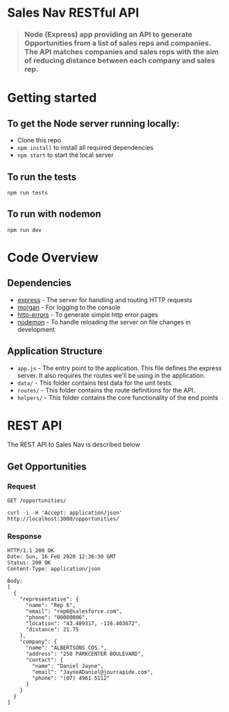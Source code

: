 # Sales Nav RESTful API
> ### Node (Express) app providing an API to generate Opportunities from a list of sales reps and companies. The API matches companies and sales reps with the aim of reducing distance between each company and sales rep.

# Getting started
## To get the Node server running locally:

- Clone this repo
- `npm install` to install all required dependencies
- `npm start` to start the local server

## To run the tests
````
npm run tests
````
## To run with nodemon
````
npm run dev
````

# Code Overview
## Dependencies
- [express](https://www.npmjs.com/package/express) - The server for handling and routing HTTP requests
- [morgan](https://github.com/expressjs/morgan) - For logging to the console
- [http-errors](https://www.npmjs.com/package/http-errors) - To generate simple http error pages
- [nodemon](https://nodemon.io/) - To handle reloading the server on file changes in development

## Application Structure

- `app.js` - The entry point to the application. This file defines the express server. It also requires the routes we'll be using in the application.
- `data/` - This folder contains test data for the unit tests.
- `routes/` - This folder contains the route definitions for the API.
- `helpers/` - This folder contains the core functionality of the end points

# REST API
The REST API to Sales Nav is described below

## Get Opportunities
### Request
````
GET /opportunities/
````
````
curl -i -H 'Accept: application/json' http://localhost:3000/opportunities/
````

### Response
````
HTTP/1.1 200 OK
Date: Sun, 16 Feb 2020 12:36:30 GMT
Status: 200 OK
Content-Type: application/json

Body:
[
  {
    "representative": {
      "name": "Rep 6",
      "email": "rep6@salesforce.com",
      "phone": "00000006",
      "location": "43.489317, -116.403672",
      "distance": 21.75
    },
    "company": {
      "name": "ALBERTSONS COS.",
      "address": "250 PARKCENTER BOULEVARD",
      "contact": {
        "name": "Daniel Jayne",
        "email": "JayneADaniel@jourrapide.com",
        "phone": "(07) 4961 5112"
      }
    }
  }
]
````
